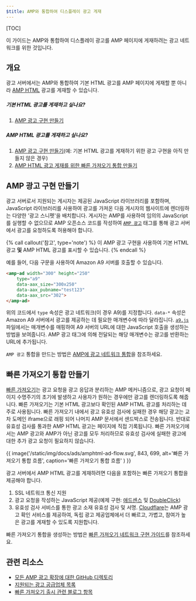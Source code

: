 ```yaml
---
$title: AMP와 통합하여 디스플레이 광고 게재
---
```


[TOC]

이 가이드는 AMP와 통합하여 디스플레이 광고를 AMP 페이지에 게재하려는 광고 네트워크를 위한 것입니다.

## 개요

광고 서버에서는 AMP와 통합하여 기본 HTML 광고를 AMP 페이지에 게재할 뿐 아니라 [AMP HTML](/ko/docs/ads/amphtml_ads.html) 광고를 게재할 수 있습니다.

##### 기본 HTML 광고를 게재하고 싶나요?

1.  [AMP 광고 구현 만들기](#creating-an-amp-ad-implementation)

##### AMP HTML 광고를 게재하고 싶나요?

1. [AMP 광고 구현 만들기](#creating-an-amp-ad-implementation)(예: 기본 HTML 광고를 게재하기 위한 광고 구현을 아직 만들지 않은 경우)
2. [AMP HTML 광고 게재를 위한 빠른 가져오기 통합 만들기](#creating-a-fast-fetch-integration)


## AMP 광고 구현 만들기

광고 서버로서 지원되는 게시자는 제공된 JavaScript 라이브러리를 포함하며, JavaScript 라이브러리를 사용하여 광고를 가져온 다음 게시자의 웹사이트에 렌더링하는 다양한 '광고 스니펫'을 배치합니다. 게시자는 AMP를 사용하여 임의의 JavaScript를 실행할 수 없으므로 AMP 오픈소스 코드를 작성하여 [`AMP 광고`](/ko/docs/reference/components/amp-ad.html) 태그를 통해 광고 서버에서 광고를 요청하도록 허용해야 합니다.

{% call callout('참고', type='note') %}
이 AMP 광고 구현을 사용하여 기본 HTML 광고 **및** AMP HTML 광고를 표시할 수 있습니다.
{% endcall %}


예를 들어, 다음 구문을 사용하여 Amazon A9 서버를 호출할 수 있습니다.

```html
<amp-ad width="300" height="250"
    type="a9"
    data-aax_size="300x250"
    data-aax_pubname="test123"
    data-aax_src="302">
</amp-ad>
```

위의 코드에서 `type` 속성은 광고 네트워크(이 경우 A9)를 지정합니다. `data-*` 속성은 Amazon A9 서버에서 광고를 제공하는 데 필요한 매개변수에 따라 달라집니다. [`a9.js`](https://github.com/ampproject/amphtml/blob/master/ads/a9.js) 파일에서는 매개변수를 매핑하여 A9 서버의 URL에 대한 JavaScript 호출을 생성하는 방법을 보여줍니다. AMP 광고 태그에 의해 전달되는 해당 매개변수는 광고를 반환하는 URL에 추가됩니다.

`AMP 광고` 통합을 만드는 방법은 [AMP에 광고 네트워크 통합](https://github.com/ampproject/amphtml/blob/master/ads/README.md)을 참조하세요.

## 빠른 가져오기 통합 만들기

[빠른 가져오기](https://www.ampproject.org/latest/blog/even-faster-loading-ads-in-amp/)는 광고 요청을 광고 응답과 분리하는 AMP 메커니즘으로, 광고 요청이 페이지 수명주기의 초기에 발생하고 사용자가 원하는 경우에만 광고를 렌더링하도록 해줍니다. 빠른 가져오기는 기본 HTML 광고보다 확인된 AMP HTML 광고를 처리하는 데 주로 사용됩니다. 빠른 가져오기 내에서 광고 유효성 검사에 실패한 경우 해당 광고는 교차 도메인 iframe으로 래핑 되어 나머지 AMP 문서에서 샌드박스로 전송됩니다. 반대로 유효성 검사를 통과한 AMP HTML 광고는 페이지에 직접 기록됩니다. 빠른 가져오기에서는 AMP 광고와 AMP가 아닌 광고를 모두 처리하므로 유효성 검사에 실패한 광고에 대한 추가 광고 요청이 필요하지 않습니다. 

{{ image('/static/img/docs/ads/amphtml-ad-flow.svg', 843, 699, alt='빠른 가져오기 통합 흐름', caption='빠른 가져오기 통합 흐름' ) }}

광고 서버에서 AMP HTML 광고를 게재하려면 다음을 포함하는 빠른 가져오기 통합을 제공해야 합니다.

1.  SSL 네트워크 통신 지원
1.  광고 요청을 작성하는 JavaScript 제공(예제 구현: [애드센스](https://github.com/ampproject/amphtml/tree/master/extensions/amp-ad-network-adsense-impl) 및 [DoubleClick](https://github.com/ampproject/amphtml/tree/master/extensions/amp-ad-network-doubleclick-impl))
1.  유효성 검사 서비스를 통한 광고 소재 유효성 검사 및 서명. [Cloudflare](https://blog.cloudflare.com/firebolt/)는 AMP 광고 확인 서비스를 제공하여, 독립 광고 제공업체에서 더 빠르고, 가볍고, 참여가 높은 광고를 게재할 수 있도록 지원합니다.

빠른 가져오기 통합을 생성하는 방법은 [빠른 가져오기 네트워크 구현 가이드](https://github.com/ampproject/amphtml/blob/master/ads/google/a4a/docs/Network-Impl-Guide.md)를 참조하세요. 


## 관련 리소스

*   [모든 AMP 광고 확장에 대한 GitHub 디렉토리](https://github.com/ampproject/amphtml/tree/master/ads)
*   [지원되는 광고 공급업체 목록](/ko/docs/ads/ads_vendors.html)
*   [빠른 가져오기 출시 관련 블로그 항목](https://www.ampproject.org/latest/blog/even-faster-loading-ads-in-amp/)
 

